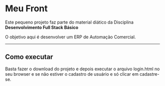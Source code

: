 # Meu Front

Este pequeno projeto faz parte do material diático da Disciplina **Desenvolvimento Full Stack Básico** 

O objetivo aqui é desenvolver um ERP de Automação Comercial.

---
## Como executar

Basta fazer o download do projeto e depois executar o arquivo login.html no seu browser e se não estiver o cadastro de usuário e só clicar em cadastre-se.

